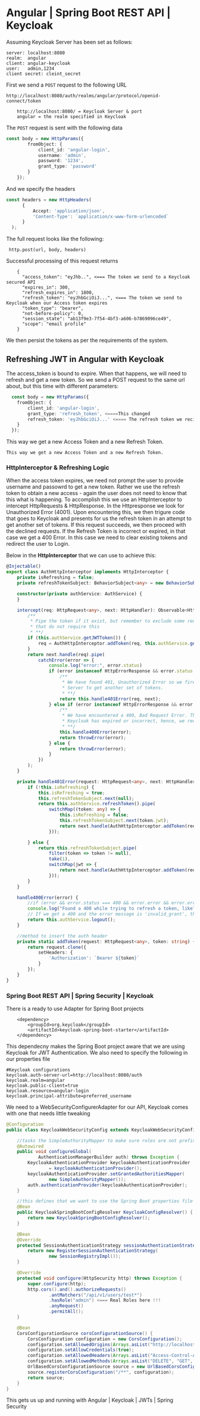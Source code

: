 # Angular | Spring Boot REST API | Keycloak
Assuming Keycloak Server has been set as follows:

	server: localhost:8080
	realm:  angular
	client:	angular-keycloak
	user:	admin,1234
	client secret: cleint_secret

First we send a `POST` request to the following URL

    http://localhost:8080/auth/realms/angular/protocol/openid-connect/token
    
		http://localhost:8080/ = Keycloak Server & port
		angular = the realm specified in Keycloak
    
    
 The `POST` request is sent with the following data
 
````Typescript 
const body = new HttpParams({
        fromObject: {
            client_id: 'angular-login',
            username: 'admin',
            password: '1234',
            grant_type: 'password'
        }
    });
`````


And we specify the headers
````Typescript 
const headers = new HttpHeaders(
      {
          Accept: 'application/json',
          'Content-Type': `application/x-www-form-urlencoded`
      }
  );
`````

The full request looks like the following:

     http.post(url, body, headers)
     
Successful processing of this request returns


        {
          "access_token": "eyJhb..", <=== The token we send to a Keycloak secured API
          "expires_in": 300,
          "refresh_expires_in": 1800,
          "refresh_token": "eyJhbGciOiJ...", <=== The token we send to Keycloak when our Access token expires
          "token_type": "bearer",
          "not-before-policy": 0,
          "session_state": "ab13f9e3-7f54-4bf3-a606-b7869096ce49",
          "scope": "email profile"
        }

We then persist the tokens as per the requirements of the system.


## Refreshing JWT in Angular with Keycloak

The access_token is bound to expire. When that happens, we will need to refresh and get a new token.
So we send a POST request to the same url about, but this time with different parameters:

````Typescript
  const body = new HttpParams({
    fromObject: {
        client_id: 'angular-login',
        grant_type: 'refresh_token', <====This changed
        refresh_token: 'eyJhbGciOiJ...' <==== The refresh token we recieved from the first request
    }
  });
````

This way we get a new Access Token and a new Refresh Token.


    This way we get a new Access Token and a new Refresh Token.

### HttpInterceptor & Refreshing Logic

When the access token expires, we need not prompt the user to provide username and passowrd to get a new token. Rather we use
the refresh token to obtain a new access - again the user does not need to know that this what is happening. To accomplish this
we use an HttpInterceptor to intercept HttpRequests & HttpResponse. In the Httpresponse we look for Unauthorized Error (4001). Upon
encountering this, we then trigure code that goes to Keycloak and presents for us the refresh token in an attempt to get another set 
of tokens. If this request succeeds, we then proceed with the declined requests. If the Refresh Token is incorrect or expired, in that
case we get a 400 Error. In this case we need to clear existing tokens and redirect the user to Login.

Below in the **HttpInterceptor** that we can use to achieve this:

````Typescript
@Injectable()
export class AuthHttpInterceptor implements HttpInterceptor {
    private isRefreshing = false;
    private refreshTokenSubject: BehaviorSubject<any> = new BehaviorSubject<any>(null)

    constructor(private authService: AuthService) {
    }

    intercept(req: HttpRequest<any>, next: HttpHandler): Observable<HttpEvent<any>> {
        /**
         * Pipe the token if it exist, but remember to exclude some request
         * that do not require this
         * **/
        if (this.authService.getJWTToken()) {
            req = AuthHttpInterceptor.addToken(req, this.authService.getJWTToken())
        }
        return next.handle(req).pipe(
            catchError(error => {
                console.log("error:", error.status)
                if (error instanceof HttpErrorResponse && error.status === 401) {
                    /**
                     * We have found 401, Unauthorized Error so we fire a POST request to Keycloak
                     * Server to get another set of tokens.
                     * **/
                    return this.handle401Error(req, next);
                } else if (error instanceof HttpErrorResponse && error.status === 400) {
                    /**
                     * We have encountered a 400, Bad Request Error. The refresh token presented to
                     * Keycloak has expired or incorrect, hence, we redirect the user to Login
                     * **/
                    this.handle400Error(error);
                    return throwError(error);
                } else {
                    return throwError(error);
                }
            })
        );
    }

    private handle401Error(request: HttpRequest<any>, next: HttpHandler) {
        if (!this.isRefreshing) {
            this.isRefreshing = true;
            this.refreshTokenSubject.next(null);
            return this.authService.refreshToken().pipe(
                switchMap((token: any) => {
                    this.isRefreshing = false;
                    this.refreshTokenSubject.next(token.jwt);
                    return next.handle(AuthHttpInterceptor.addToken(request, token.jwt));
                }));

        } else {
            return this.refreshTokenSubject.pipe(
                filter(token => token != null),
                take(1),
                switchMap(jwt => {
                    return next.handle(AuthHttpInterceptor.addToken(request, jwt));
                }));
        }
    }

    handle400Error(error) {
        //if (error && error.status === 400 && error.error && error.error.error === 'invalid_grant') {
        console.log("Found a 400 while trying to refresh a token, likely expired.")
        // If we get a 400 and the error message is 'invalid_grant', the token is no longer valid so logout.
        return this.authService.logout();
    }

    //method to insert the auth header
    private static addToken(request: HttpRequest<any>, token: string) {
        return request.clone({
            setHeaders: {
                'Authorization': `Bearer ${token}`
            }
        });
    }
} 
````

### Spring Boot REST API | Spring Security | Keycloak

There is a ready to use Adapter for Spring Boot projects

	    <dependency>
            <groupId>org.keycloak</groupId>
            <artifactId>keycloak-spring-boot-starter</artifactId>
        </dependency>

This dependecny makes the Spring Boot project aware that we are using Keycloak for JWT Authentication.
We also need to specify the following in our properties file
	
	#Keycloak configurations
	keycloak.auth-server-url=http://localhost:8080/auth
	keycloak.realm=angular
	keycloak.public-client=true
	keycloak.resource=angular-login
	keycloak.principal-attribute=preferred_username

We need to a WebSecurityConfigurerAdapter for our API, Keycloak comes with one that needs little tweaking

````Java
@Configuration
public class KeycloakWebSecurityConfig extends KeycloakWebSecurityConfigurerAdapter {

    //tasks the SimpleAuthorityMapper to make sure roles are not prefixed with ROLE_
    @Autowired
    public void configureGlobal(
            AuthenticationManagerBuilder auth) throws Exception {
        KeycloakAuthenticationProvider keycloakAuthenticationProvider
                = keycloakAuthenticationProvider();
        keycloakAuthenticationProvider.setGrantedAuthoritiesMapper(
                new SimpleAuthorityMapper());
        auth.authenticationProvider(keycloakAuthenticationProvider);
    }

    //this defines that we want to use the Spring Boot properties file support instead of the default keycloak.json
    @Bean
    public KeycloakSpringBootConfigResolver KeycloakConfigResolver() {
        return new KeycloakSpringBootConfigResolver();
    }

    @Bean
    @Override
    protected SessionAuthenticationStrategy sessionAuthenticationStrategy() {
        return new RegisterSessionAuthenticationStrategy(
                new SessionRegistryImpl());
    }

    @Override
    protected void configure(HttpSecurity http) throws Exception {
        super.configure(http);
        http.cors().and().authorizeRequests()
                .antMatchers("/api/v1/users/test*")
                .hasRole("admin") <=== Real Roles here !!!
                .anyRequest()
                .permitAll();
    }

    @Bean
    CorsConfigurationSource corsConfigurationSource() {
        CorsConfiguration configuration = new CorsConfiguration();
        configuration.setAllowedOrigins(Arrays.asList("http://localhost:4200","http://localhost:8080"));
        configuration.setAllowCredentials(true);
        configuration.setAllowedHeaders(Arrays.asList("Access-Control-Allow-Headers","Access-Control-Allow-Origin","Access-Control-Request-Method", "Access-Control-Request-Headers","Origin","Cache-Control", "Content-Type", "Authorization"));
        configuration.setAllowedMethods(Arrays.asList("DELETE", "GET", "POST", "PATCH", "PUT"));
        UrlBasedCorsConfigurationSource source = new UrlBasedCorsConfigurationSource();
        source.registerCorsConfiguration("/**", configuration);
        return source;
    }
}
````

This gets us up and running with Angular | Keycloak | JWTs | Spring Security



